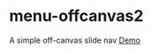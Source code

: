 # menu-offcanvas2
A simple off-canvas slide nav <a href="https://afsar-uddin.github.io/menu-offcanvas2/">Demo</a>
